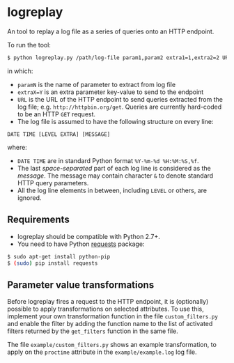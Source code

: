 # logreplay

An tool to replay a log file as a series of queries onto an HTTP endpoint.

To run the tool:

```bash
$ python logreplay.py /path/log-file param1,param2 extra1=1,extra2=2 URL
```

in which:

* `paramN` is the name of parameter to extract from log file
* `extraX=Y` is an extra parameter key-value to send to the endpoint
* `URL` is the URL of the HTTP endpoint to send queries extracted from the log file; e.g. `http://httpbin.org/get`. Queries are currently hard-coded to be an HTTP `GET` request.
* The log file is assumed to have the following structure on every line:

```
DATE TIME [LEVEL EXTRA] [MESSAGE]
```
where:

  * `DATE TIME` are in standard Python format `%Y-%m-%d %H:%M:%S,%f`.
  * The last *space-separated* part of each log line is considered as the *message*. The message may contain character `&` to denote standard HTTP query parameters.
  * All the log line elements in between, including `LEVEL` or others, are ignored.

## Requirements

* logreplay should be compatible with Python 2.7+.
* You need to have Python [requests][1] package:
```bash
$ sudo apt-get install python-pip
$ (sudo) pip install requests
```


## Parameter value transformations

Before logreplay fires a request to the HTTP endpoint, it is (optionally)
possible to apply transformations on selected attributes.
To use this, implement your own transformation function in the file
`custom_filters.py` and enable the filter by adding the function name
to the list of activated filters returned by the `get_filters` function
in the same file.

The file `example/custom_filters.py` shows an example transformation,
to apply on the `proctime` attribute in the `example/example.log` log file.

[1]: https://pypi.python.org/pypi/requests

